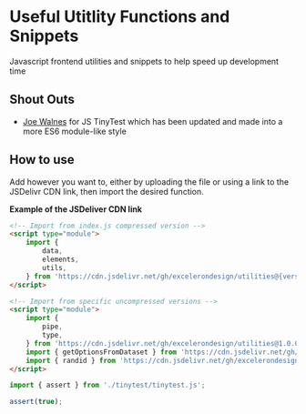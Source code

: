 # Useful Utitlity Functions and Snippets

Javascript frontend utilities and snippets to help speed up development time

## Shout Outs

-   [Joe Walnes](https://github.com/joewalnes/jstinytest/) for JS TinyTest which has been updated and made into a more ES6 module-like style

## How to use

Add however you want to, either by uploading the file or using a link to the JSDelivr CDN link, then import the desired function.

**Example of the JSDeliver CDN link**

```html
<!-- Import from index.js compressed version -->
<script type="module">
	import {
		data,
		elements,
		utils,
	} from 'https://cdn.jsdelivr.net/gh/excelerondesign/utilities@{version}/dist/utilities.js';
</script>

<!-- Import from specific uncompressed versions -->
<script type="module">
	import {
		pipe,
		type,
	} from 'https://cdn.jsdelivr.net/gh/excelerondesign/utilities@1.0.0/snippets/utils.js';
	import { getOptionsFromDataset } from 'https://cdn.jsdelivr.net/gh/excelerondesign/utilities@1.0.0/snippets/elements.js';
	import { randid } from 'https://cdn.jsdelivr.net/gh/excelerondesign/utilities@1.0.0/snippets/data.js';
</script>
```

```js
import { assert } from './tinytest/tinytest.js';

assert(true);
```
